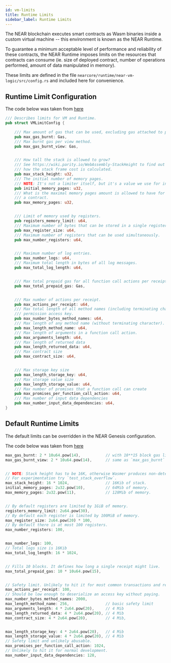 ```yaml
---
id: vm-limits
title: Runtime Limits
sidebar_label: Runtime Limits
---
```


The NEAR blockchain executes smart contracts as Wasm binaries inside a custom virtual machine -- this environment is known as the NEAR Runtime.

To guarantee a minimum acceptable level of performance and reliability of these contracts, the NEAR Runtime imposes limits on the resources that contracts can consume (ie. size of deployed contract, number of operations performed, amount of data manipulated in memory).

These limits are defined in the file `nearcore/runtime/near-vm-logic/src/config.rs` and included here for convenience.

## Runtime Limit Configuration

The code below was taken from [here](https://github.com/nearprotocol/nearcore/blob/9ed24269598ac1f1e8e33319c80c17faac51ba93/runtime/near-vm-logic/src/config.rs#L22)

```rust
/// Describes limits for VM and Runtime.
pub struct VMLimitConfig {

    /// Max amount of gas that can be used, excluding gas attached to promises.
    pub max_gas_burnt: Gas,
    /// Max burnt gas per view method.
    pub max_gas_burnt_view: Gas,


    /// How tall the stack is allowed to grow?
    /// See https://wiki.parity.io/WebAssembly-StackHeight to find out
    /// how the stack frame cost is calculated.
    pub max_stack_height: u32,
    /// The initial number of memory pages.
    /// NOTE: It's not a limiter itself, but it's a value we use for initial_memory_pages.
    pub initial_memory_pages: u32,
    /// What is the maximal memory pages amount is allowed to have for
    /// a contract.
    pub max_memory_pages: u32,


    /// Limit of memory used by registers.
    pub registers_memory_limit: u64,
    /// Maximum number of bytes that can be stored in a single register.
    pub max_register_size: u64,
    /// Maximum number of registers that can be used simultaneously.
    pub max_number_registers: u64,


    /// Maximum number of log entries.
    pub max_number_logs: u64,
    /// Maximum total length in bytes of all log messages.
    pub max_total_log_length: u64,


    /// Max total prepaid gas for all function call actions per receipt.
    pub max_total_prepaid_gas: Gas,


    /// Max number of actions per receipt.
    pub max_actions_per_receipt: u64,
    /// Max total length of all method names (including terminating character) for a function call
    /// permission access key.
    pub max_number_bytes_method_names: u64,
    /// Max length of any method name (without terminating character).
    pub max_length_method_name: u64,
    /// Max length of arguments in a function call action.
    pub max_arguments_length: u64,
    /// Max length of returned data
    pub max_length_returned_data: u64,
    /// Max contract size
    pub max_contract_size: u64,


    /// Max storage key size
    pub max_length_storage_key: u64,
    /// Max storage value size
    pub max_length_storage_value: u64,
    /// Max number of promises that a function call can create
    pub max_promises_per_function_call_action: u64,
    /// Max number of input data dependencies
    pub max_number_input_data_dependencies: u64,
}
```

## Default Runtime Limits

The default limits can be overridden in the NEAR Genesis configuration.

The code below was taken from [here](https://github.com/nearprotocol/nearcore/blob/9ed24269598ac1f1e8e33319c80c17faac51ba93/runtime/near-vm-logic/src/config.rs#L116)

```rust
max_gas_burnt: 2 * 10u64.pow(14),           // with 10**15 block gas limit this will allow 5 calls.
max_gas_burnt_view: 2 * 10u64.pow(14),      // same as `max_gas_burnt` for now


// NOTE: Stack height has to be 16K, otherwise Wasmer produces non-deterministic results.
// For experimentation try `test_stack_overflow`.
max_stack_height: 16 * 1024,                // 16Kib of stack.
initial_memory_pages: 2u32.pow(10),         // 64Mib of memory.
max_memory_pages: 2u32.pow(11),             // 128Mib of memory.


// By default registers are limited by 1GiB of memory.
registers_memory_limit: 2u64.pow(30),
// By default each register is limited by 100MiB of memory.
max_register_size: 2u64.pow(20) * 100,
// By default there is at most 100 registers.
max_number_registers: 100,


max_number_logs: 100,
// Total logs size is 16Kib
max_total_log_length: 16 * 1024,


// Fills 10 blocks. It defines how long a single receipt might live.
max_total_prepaid_gas: 10 * 10u64.pow(15),


// Safety limit. Unlikely to hit it for most common transactions and receipts.
max_actions_per_receipt: 100,
// Should be low enough to deserialize an access key without paying.
max_number_bytes_method_names: 2000,
max_length_method_name: 256,                // basic safety limit
max_arguments_length: 4 * 2u64.pow(20),     // 4 Mib
max_length_returned_data: 4 * 2u64.pow(20), // 4 Mib
max_contract_size: 4 * 2u64.pow(20),        // 4 Mib,


max_length_storage_key: 4 * 2u64.pow(20),   // 4 Mib
max_length_storage_value: 4 * 2u64.pow(20), // 4 Mib
// Safety limit and unlikely abusable.
max_promises_per_function_call_action: 1024,
// Unlikely to hit it for normal development.
max_number_input_data_dependencies: 128,
```